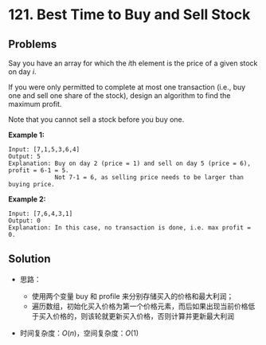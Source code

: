# 121. Best Time to Buy and Sell Stock

## Problems

Say you have an array for which the *i*th element is the price of a given stock on day *i*.

If you were only permitted to complete at most one transaction (i.e., buy one and sell one share of the stock), design an algorithm to find the maximum profit.

Note that you cannot sell a stock before you buy one.

**Example 1:**

```
Input: [7,1,5,3,6,4]
Output: 5
Explanation: Buy on day 2 (price = 1) and sell on day 5 (price = 6), profit = 6-1 = 5.
             Not 7-1 = 6, as selling price needs to be larger than buying price.
```

**Example 2:**

```
Input: [7,6,4,3,1]
Output: 0
Explanation: In this case, no transaction is done, i.e. max profit = 0.
```



## Solution

- 思路：

  - 使用两个变量 buy 和 profile 来分别存储买入的价格和最大利润；
  - 遍历数组，初始化买入价格为第一个价格元素，而后如果出现当前价格低于买入价格的，则该轮就更新买入价格，否则计算并更新最大利润

- 时间复杂度：$O(n)$，空间复杂度：$O(1)$

  